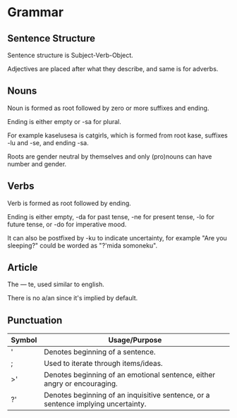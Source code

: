 # Grammar

## Sentence Structure

Sentence structure is Subject-Verb-Object.

Adjectives are placed after what they describe, and same is for adverbs.

## Nouns

Noun is formed as root followed by zero or more suffixes and ending.

Ending is either empty or -sa for plural. 

For example kaselusesa is catgirls, which is formed from root kase, suffixes -lu and -se, and ending -sa.

Roots are gender neutral by themselves and only (pro)nouns can have number and gender.

## Verbs

Verb is formed as root followed by ending. 

Ending is either empty, -da for past tense, -ne for present tense, -lo for future tense, or -do for imperative mood.

It can also be postfixed by -ku to indicate uncertainty, for example "Are you sleeping?" could be worded as "?'mida somoneku".

## Article

The — te, used similar to english.

There is no a/an since it's implied by default.

## Punctuation
| Symbol | 	Usage/Purpose |
| ------ | ------------- |
| ' |		Denotes beginning of a sentence. |
| ; |		Used to iterate through items/ideas. |
| >' |		Denotes beginning of an emotional sentence, either angry or encouraging. |
| ?' |		Denotes beginning of an inquisitive sentence, or a sentence implying uncertainty. |
